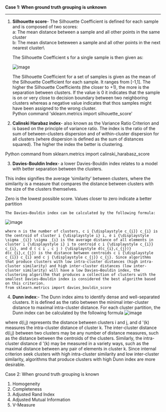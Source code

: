 **Case 1: When ground truth grouping is unknown**
________________________________________________


1) **Silhouette score**-  The Silhouette Coefficient is defined for each sample and is composed of two scores:\
   a: The mean distance between a sample and all other points in the same cluster\
   b: The mean distance beteween a sample and all other points in the next nearest cluster\

   The Silhouette Coefficient s for a single sample is then given as:
   
   ![image](https://user-images.githubusercontent.com/54790008/166201819-faa9ff3f-8741-4e24-a412-02bdbf3947ce.png)


   The Silhouette Coefficient for a set of samples is given as the mean of the Silhouette Coefficient for each sample. It ranges from [-1,1]. The higher the Silhouette    Coefficients (the closer to +1), the more is the separation between clusters. If the value is 0 it indicates that the sample is on or very close to decision   boundary between two neighboring clusters whereas a negative value indicates that thos samples might have been assigned to the wrong cluster.\
Python command 'sklearn.metrics import silhouette_score'
    
   

2) **Calinski Harabaz index**- also known as the Variance Ratio Criterion and is based on the principle of variance ratio. The index is the ratio of the sum of between-clusters dispersion and of within-cluster dispersion for all clusters (where dispersion is defined as the sum of distances squared). The higher the index the better is clustering. 

Python command from sklearn.metrics import calinski_harabasz_score




3) **Davies-Bouldin Index**- a lower Davies-Bouldin index relates to a model with better separation between the clusters.

This index signifies the average ‘similarity’ between clusters, where the similarity is a measure that compares the distance between clusters with the size of the clusters themselves.

Zero is the lowest possible score. Values closer to zero indicate a better partition

    The Davies–Bouldin index can be calculated by the following formula:

![image](https://user-images.githubusercontent.com/54790008/166203196-0e2fd897-9dc1-4ad5-b0ea-fe2198295876.png)

    where n is the number of clusters, c i {\displaystyle c_{i}} c_{i} is the centroid of cluster i {\displaystyle i} i, σ i {\displaystyle \sigma _{i}} \sigma _{i} is the average distance of all elements in cluster i {\displaystyle i} i to centroid c i {\displaystyle c_{i}} c_{i}, and d ( c i , c j ) {\displaystyle d(c_{i},c_{j})} d(c_{i},c_{j}) is the distance between centroids c i {\displaystyle c_{i}} c_{i} and c j {\displaystyle c_{j}} c_{j}. Since algorithms that produce clusters with low intra-cluster distances (high intra-cluster similarity) and high inter-cluster distances (low inter-cluster similarity) will have a low Davies–Bouldin index, the clustering algorithm that produces a collection of clusters with the smallest Davies–Bouldin index is considered the best algorithm based on this criterion.
    from sklearn.metrics import davies_bouldin_score
    
4) **Dunn index**:- The Dunn index aims to identify dense and well-separated clusters. It is defined as the ratio between the minimal inter-cluster distance to maximal intra-cluster distance. For each cluster partition, the Dunn index can be calculated by the following formula
 ![image](https://user-images.githubusercontent.com/54790008/166203111-b1296632-6279-4334-8903-e1c50b56d605.png)
 
 where d(i,j) represents the distance between clusters i and j, and d '(k) measures the intra-cluster distance of cluster k. The inter-cluster distance d(i,j) between two clusters may be any number of distance measures, such as the distance between the centroids of the clusters. Similarly, the intra-cluster distance d '(k) may be measured in a variety ways, such as the maximal distance between any pair of elements in cluster k. Since internal criterion seek clusters with high intra-cluster similarity and low inter-cluster similarity, algorithms that produce clusters with high Dunn index are more desirable.


Case 2: When ground truth grouping is known

1) Homogeneity
2) Completeness
3) Adjusted Rand Index
4) Adjusted Mutual Information
5) V-Measure

